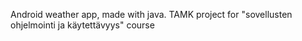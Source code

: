 Android weather app, made with java. TAMK project for "sovellusten ohjelmointi ja käytettävyys" course 
